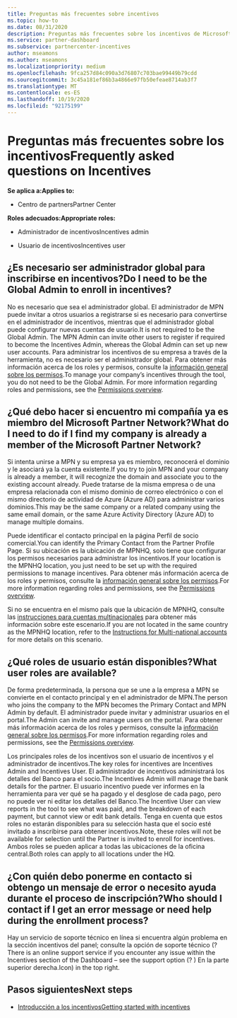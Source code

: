 ```yaml
---
title: Preguntas más frecuentes sobre incentivos
ms.topic: how-to
ms.date: 08/31/2020
description: Preguntas más frecuentes sobre los incentivos de Microsoft. En este artículo se incluyen preguntas acerca de los roles de usuario, cómo inscribirse o qué hacer con los mensajes de error.
ms.service: partner-dashboard
ms.subservice: partnercenter-incentives
author: mseamons
ms.author: mseamons
ms.localizationpriority: medium
ms.openlocfilehash: 9fca257d84c090a3d76807c703bae99449b79cdd
ms.sourcegitcommit: 3c45a181ef86b3a4866e97fb50efeae8714ab3f7
ms.translationtype: MT
ms.contentlocale: es-ES
ms.lasthandoff: 10/19/2020
ms.locfileid: "92175199"
---
```

# <a name="frequently-asked-questions-on-incentives"></a><span data-ttu-id="32dc6-104">Preguntas más frecuentes sobre los incentivos</span><span class="sxs-lookup"><span data-stu-id="32dc6-104">Frequently asked questions on Incentives</span></span>

<span data-ttu-id="32dc6-105">**Se aplica a:**</span><span class="sxs-lookup"><span data-stu-id="32dc6-105">**Applies to:**</span></span>

- <span data-ttu-id="32dc6-106">Centro de partners</span><span class="sxs-lookup"><span data-stu-id="32dc6-106">Partner Center</span></span>

<span data-ttu-id="32dc6-107">**Roles adecuados:**</span><span class="sxs-lookup"><span data-stu-id="32dc6-107">**Appropriate roles:**</span></span>

- <span data-ttu-id="32dc6-108">Administrador de incentivos</span><span class="sxs-lookup"><span data-stu-id="32dc6-108">Incentives admin</span></span>

- <span data-ttu-id="32dc6-109">Usuario de incentivos</span><span class="sxs-lookup"><span data-stu-id="32dc6-109">Incentives user</span></span>

## <a name="do-i-need-to-be-the-global-admin-to-enroll-in-incentives"></a><span data-ttu-id="32dc6-110">¿Es necesario ser administrador global para inscribirse en incentivos?</span><span class="sxs-lookup"><span data-stu-id="32dc6-110">Do I need to be the Global Admin to enroll in incentives?</span></span>

<span data-ttu-id="32dc6-111">No es necesario que sea el administrador global. El administrador de MPN puede invitar a otros usuarios a registrarse si es necesario para convertirse en el administrador de incentivos, mientras que el administrador global puede configurar nuevas cuentas de usuario.</span><span class="sxs-lookup"><span data-stu-id="32dc6-111">It is not required to be the Global Admin. The MPN Admin can invite other users to register if required to become the Incentives Admin, whereas the Global Admin can set up new user accounts.</span></span> <span data-ttu-id="32dc6-112">Para administrar los incentivos de su empresa a través de la herramienta, no es necesario ser el administrador global. Para obtener más información acerca de los roles y permisos, consulte la [información general sobre los permisos](permissions-overview.md).</span><span class="sxs-lookup"><span data-stu-id="32dc6-112">To manage your company’s incentives through the tool, you do not need to be the Global Admin. For more information regarding roles and permissions, see the [Permissions overview](permissions-overview.md).</span></span>

## <a name="what-do-i-need-to-do-if-i-find-my-company-is-already-a-member-of-the-microsoft-partner-network"></a><span data-ttu-id="32dc6-113">¿Qué debo hacer si encuentro mi compañía ya es miembro del Microsoft Partner Network?</span><span class="sxs-lookup"><span data-stu-id="32dc6-113">What do I need to do if I find my company is already a member of the Microsoft Partner Network?</span></span>

<span data-ttu-id="32dc6-114">Si intenta unirse a MPN y su empresa ya es miembro, reconocerá el dominio y le asociará ya la cuenta existente.</span><span class="sxs-lookup"><span data-stu-id="32dc6-114">If you try to join MPN and your company is already a member, it will recognize the domain and associate you to the existing account already.</span></span> <span data-ttu-id="32dc6-115">Puede tratarse de la misma empresa o de una empresa relacionada con el mismo dominio de correo electrónico o con el mismo directorio de actividad de Azure (Azure AD) para administrar varios dominios.</span><span class="sxs-lookup"><span data-stu-id="32dc6-115">This may be the same company or a related company using the same email domain, or the same Azure Activity Directory (Azure AD) to manage multiple domains.</span></span>

<span data-ttu-id="32dc6-116">Puede identificar el contacto principal en la página Perfil de socio comercial.</span><span class="sxs-lookup"><span data-stu-id="32dc6-116">You can identify the Primary Contact from the Partner Profile Page.</span></span> <span data-ttu-id="32dc6-117">Si su ubicación es la ubicación de MPNHQ, solo tiene que configurar los permisos necesarios para administrar los incentivos.</span><span class="sxs-lookup"><span data-stu-id="32dc6-117">If your location is the MPNHQ location, you just need to be set up with the required permissions to manage incentives.</span></span> <span data-ttu-id="32dc6-118">Para obtener más información acerca de los roles y permisos, consulte la [información general sobre los permisos](permissions-overview.md).</span><span class="sxs-lookup"><span data-stu-id="32dc6-118">For more information regarding roles and permissions, see the [Permissions overview](permissions-overview.md).</span></span>

<span data-ttu-id="32dc6-119">Si no se encuentra en el mismo país que la ubicación de MPNHQ, consulte las [instrucciones para cuentas multinacionales](https://support.microsoft.com/help/4515619/special-considerations-for-multi-national-partners-joining-the-microso) para obtener más información sobre este escenario.</span><span class="sxs-lookup"><span data-stu-id="32dc6-119">If you are not located in the same country as the MPNHQ location, refer to the [Instructions for Multi-national accounts](https://support.microsoft.com/help/4515619/special-considerations-for-multi-national-partners-joining-the-microso) for more details on this scenario.</span></span>

## <a name="what-user-roles-are-available"></a><span data-ttu-id="32dc6-120">¿Qué roles de usuario están disponibles?</span><span class="sxs-lookup"><span data-stu-id="32dc6-120">What user roles are available?</span></span>

<span data-ttu-id="32dc6-121">De forma predeterminada, la persona que se une a la empresa a MPN se convierte en el contacto principal y en el administrador de MPN.</span><span class="sxs-lookup"><span data-stu-id="32dc6-121">The person who joins the company to the MPN becomes the Primary Contact and MPN Admin by default.</span></span> <span data-ttu-id="32dc6-122">El administrador puede invitar y administrar usuarios en el portal.</span><span class="sxs-lookup"><span data-stu-id="32dc6-122">The Admin can invite and manage users on the portal.</span></span> <span data-ttu-id="32dc6-123">Para obtener más información acerca de los roles y permisos, consulte la [información general sobre los permisos](permissions-overview.md).</span><span class="sxs-lookup"><span data-stu-id="32dc6-123">For more information regarding roles and permissions, see the [Permissions overview](permissions-overview.md).</span></span>

<span data-ttu-id="32dc6-124">Los principales roles de los incentivos son el usuario de incentivos y el administrador de incentivos.</span><span class="sxs-lookup"><span data-stu-id="32dc6-124">The key roles for incentives are Incentives Admin and Incentives User.</span></span> <span data-ttu-id="32dc6-125">El administrador de incentivos administrará los detalles del Banco para el socio.</span><span class="sxs-lookup"><span data-stu-id="32dc6-125">The Incentives Admin will manage the bank details for the partner.</span></span> <span data-ttu-id="32dc6-126">El usuario incentivo puede ver informes en la herramienta para ver qué se ha pagado y el desglose de cada pago, pero no puede ver ni editar los detalles del Banco.</span><span class="sxs-lookup"><span data-stu-id="32dc6-126">The Incentive User can view reports in the tool to see what was paid, and the breakdown of each payment, but cannot view or edit bank details.</span></span> <span data-ttu-id="32dc6-127">Tenga en cuenta que estos roles no estarán disponibles para su selección hasta que el socio esté invitado a inscribirse para obtener incentivos.</span><span class="sxs-lookup"><span data-stu-id="32dc6-127">Note, these roles will not be available for selection until the Partner is invited to enroll for incentives.</span></span> <span data-ttu-id="32dc6-128">Ambos roles se pueden aplicar a todas las ubicaciones de la oficina central.</span><span class="sxs-lookup"><span data-stu-id="32dc6-128">Both roles can apply to all locations under the HQ.</span></span>

## <a name="who-should-i-contact-if-i-get-an-error-message-or-need-help-during-the-enrollment-process"></a><span data-ttu-id="32dc6-129">¿Con quién debo ponerme en contacto si obtengo un mensaje de error o necesito ayuda durante el proceso de inscripción?</span><span class="sxs-lookup"><span data-stu-id="32dc6-129">Who should I contact if I get an error message or need help during the enrollment process?</span></span>

<span data-ttu-id="32dc6-130">Hay un servicio de soporte técnico en línea si encuentra algún problema en la sección incentivos del panel; consulte la opción de soporte técnico (?</span><span class="sxs-lookup"><span data-stu-id="32dc6-130">There is an online support service if you encounter any issue within the Incentives section of the Dashboard – see the support option (?</span></span> <span data-ttu-id="32dc6-131">) En la parte superior derecha.</span><span class="sxs-lookup"><span data-stu-id="32dc6-131">Icon) in the top right.</span></span>

## <a name="next-steps"></a><span data-ttu-id="32dc6-132">Pasos siguientes</span><span class="sxs-lookup"><span data-stu-id="32dc6-132">Next steps</span></span>

- [<span data-ttu-id="32dc6-133">Introducción a los incentivos</span><span class="sxs-lookup"><span data-stu-id="32dc6-133">Getting started with incentives</span></span>](incentives-get-started-intro.md)
